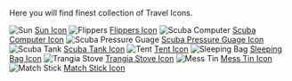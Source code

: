 Here you will find finest collection of Travel Icons.

<img src="https://media.iconsink.com/g_images/sun-886.jpg" alt="Sun">
<a href="https://www.iconsink.com/icon/sun-886">Sun Icon</a>

<img src="https://media.iconsink.com/g_images/flippers-890.jpg" alt="Flippers">
<a href="https://www.iconsink.com/icon/flippers-890">Flippers Icon</a>

<img src="https://media.iconsink.com/g_images/scuba-computer-894.jpg" alt="Scuba Computer">
<a href="https://www.iconsink.com/icon/scuba-computer-894">Scuba Computer Icon</a>

<img src="https://media.iconsink.com/og_images/scuba-pressure-gauge-897.png" alt="Scuba Pressure Guage">
<a href="https://www.iconsink.com/icon/scuba-pressure-gauge-897">Scuba Pressure Guage Icon</a>

<img src="https://media.iconsink.com/g_images/scuba-tank-898.jpg" alt="Scuba Tank">
<a href="https://www.iconsink.com/icon/scuba-tank-898">Scuba Tank Icon</a>

<img src="https://media.iconsink.com/g_images/tent-902.jpg" alt="Tent">
<a href="https://www.iconsink.com/icon/tent-902">Tent Icon</a>

<img src="https://media.iconsink.com/g_images/sleeping-bag-905.jpg" alt="Sleeping Bag">
<a href="https://www.iconsink.com/icon/sleeping-bag-905">Sleeping Bag Icon</a>

<img src="https://media.iconsink.com/g_images/trangia-stove-909.jpg" alt="Trangia Stove">
<a href="https://www.iconsink.com/icon/trangia-stove-909">Trangia Stove Icon</a>

<img src="https://media.iconsink.com/og_images/mess-tin-910.png" alt="Mess Tin">
<a href="https://www.iconsink.com/icon/mess-tin-910">Mess Tin Icon</a>

<img src="https://media.iconsink.com/g_images/match-stick-915.jpg" alt="Match Stick">
<a href="https://www.iconsink.com/icon/match-stick-915">Match Stick Icon</a>
